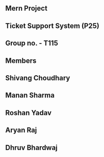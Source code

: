 ## Mern Project

## Ticket Support System (P25)

## Group no. - T115

## Members

## Shivang Choudhary

## Manan Sharma

## Roshan Yadav

## Aryan Raj

## Dhruv Bhardwaj
